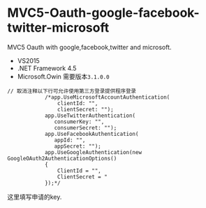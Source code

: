 # MVC5-Oauth-google-facebook-twitter-microsoft
MVC5 Oauth with google,facebook,twitter and microsoft.

- VS2015
- .NET Framework 4.5
- Microsoft.Owin 需要版本`3.1.0.0`

```
// 取消注释以下行可允许使用第三方登录提供程序登录
            /*app.UseMicrosoftAccountAuthentication(
                clientId: "",
                clientSecret: "");
            app.UseTwitterAuthentication(
               consumerKey: "",
               consumerSecret: "");
            app.UseFacebookAuthentication(
               appId: "",
               appSecret: "");
            app.UseGoogleAuthentication(new GoogleOAuth2AuthenticationOptions()
            {
                ClientId = "",
                ClientSecret = "
            });*/
```
这里填写申请的key.
